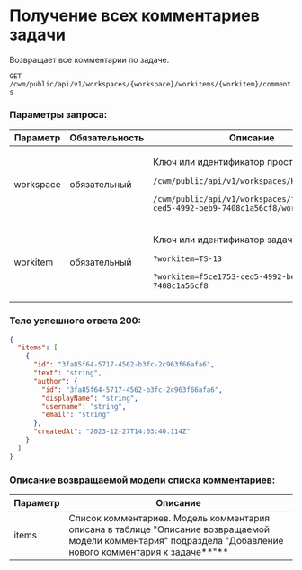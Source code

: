# Получение всех комментариев задачи

Возвращает все комментарии по задаче.

`GET /cwm/public/api/v1/workspaces/{workspace}/workitems/{workitem}/comments`

### Параметры запроса:

| Параметр  | Обязательность | Описание                                                                                                                                                                                                  |
| --------- | -------------- | --------------------------------------------------------------------------------------------------------------------------------------------------------------------------------------------------------- |
| workspace | обязательный   | <p>Ключ или идентификатор пространства</p><p><code>/cwm/public/api/v1/workspaces/KEY/workitems</code></p><p><code>/cwm/public/api/v1/workspaces/f5ce1753-ced5-4992-beb9-7408c1a56cf8/workitems</code></p> |
| workitem  | обязательный   | <p>Ключ или идентификатор задачи</p><p><code>?workitem=TS-13</code></p><p><code>?workitem=f5ce1753-ced5-4992-beb9-7408c1a56cf8</code></p>                                                                 |

### Тело успешного ответа 200:

```json
{
  "items": [
    {
      "id": "3fa85f64-5717-4562-b3fc-2c963f66afa6",
      "text": "string",
      "author": {
        "id": "3fa85f64-5717-4562-b3fc-2c963f66afa6",
        "displayName": "string",
        "username": "string",
        "email": "string"
      },
      "createdAt": "2023-12-27T14:03:40.114Z"
    }
  ]
}
```

### Описание возвращаемой модели списка комментариев:

| Параметр | Описание                                                                                                                                                     |
| -------- | ------------------------------------------------------------------------------------------------------------------------------------------------------------ |
| items    | Список комментариев. Модель комментария описана в таблице "Описание возвращаемой модели комментария" подраздела "Добавление нового комментария к задаче**"** |
